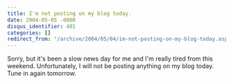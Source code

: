```yaml
---
title: I'm not posting on my blog today.
date: 2004-05-05 -0800
disqus_identifier: 401
categories: []
redirect_from: "/archive/2004/05/04/im-not-posting-on-my-blog-today.aspx/"
---
```


Sorry, but it's been a slow news day for me and I'm really tired from
this weekend. Unfortunately, I will not be posting anything on my blog
today. Tune in again tomorrow.

